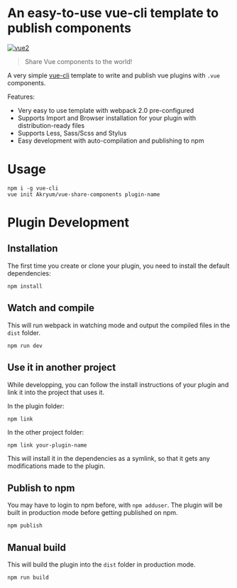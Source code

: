 # An easy-to-use vue-cli template to publish components

[![vue2](https://img.shields.io/badge/vue-2.x-brightgreen.svg)](https://vuejs.org/)

> Share Vue components to the world!

A very simple [vue-cli](https://github.com/vuejs/vue-cli) template to write and publish vue plugins with `.vue` components.

Features:
 - Very easy to use template with webpack 2.0 pre-configured
 - Supports Import and Browser installation for your plugin with distribution-ready files
 - Supports Less, Sass/Scss and Stylus
 - Easy development with auto-compilation and publishing to npm

# Usage

```
npm i -g vue-cli
vue init Akryum/vue-share-components plugin-name
```

# Plugin Development

## Installation

The first time you create or clone your plugin, you need to install the default dependencies:

```
npm install
```

## Watch and compile

This will run webpack in watching mode and output the compiled files in the `dist` folder.

```
npm run dev
```

## Use it in another project

While developping, you can follow the install instructions of your plugin and link it into the project that uses it.

In the plugin folder:

```
npm link
```

In the other project folder:

```
npm link your-plugin-name
```

This will install it in the dependencies as a symlink, so that it gets any modifications made to the plugin.

## Publish to npm

You may have to login to npm before, with `npm adduser`. The plugin will be built in production mode before getting published on npm.

```
npm publish
```

## Manual build

This will build the plugin into the `dist` folder in production mode.

```
npm run build
```
